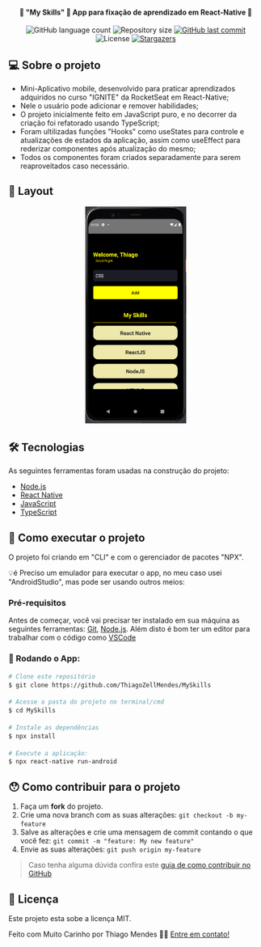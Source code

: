 <h4 align="center"> 
	🚧 "My Skills" 🚀 App para fixação de aprendizado em React-Native 🚧
</h4>

<p align="center">
  <img alt="GitHub language count" src="https://img.shields.io/github/languages/count/ThiagoZellMendes/MySkills?color=%2304D361">

  <img alt="Repository size" src="https://img.shields.io/github/repo-size/ThiagoZellMendes/MySkills">

  <a href="https://github.com/ThiagoZellMendes/MySkills/commits/AppFacul">
    <img alt="GitHub last commit" src="https://img.shields.io/github/last-commit/ThiagoZellMendes/MySkills">
  </a>

  <img alt="License" src="https://img.shields.io/badge/license-MIT-brightgreen">
   <a href="https://github.com/ThiagoZellMendes/MySkills/stargazers">
    <img alt="Stargazers" src="https://img.shields.io/github/stars/ThiagoZellMendes/MySkills?style=social">
  </a>
</p>


## 💻 Sobre o projeto

  - Mini-Aplicativo mobile, desenvolvido para praticar aprendizados adquiridos no curso "IGNITE" da RocketSeat em React-Native;
  - Nele o usuário pode adicionar e remover habilidades;
  - O projeto inicialmente feito em JavaScript puro, e no decorrer da criação foi refatorado usando TypeScript;
  - Foram ultilizadas funções "Hooks" como useStates para controle e atualizações de estados da aplicação,
    assim como useEffect para rederizar componentes após atualização do mesmo;
  - Todos os componentes foram criados separadamente para serem reaproveitados caso necessário.


## 🎨 Layout

<p align="center">
  <img alt="MySkills" title="#MySkills" src="./src/assets/img/MySkills.PNG" width="200px">
</p>


## 🛠 Tecnologias

As seguintes ferramentas foram usadas na construção do projeto:

- [Node.js][nodejs]
- [React Native][rn]
- [JavaScript][javascript]
- [TypeScript][typescript]

## 🚀 Como executar o projeto

O projeto foi criando em "CLI" e com o gerenciador de pacotes "NPX".


💡é Preciso um emulador para executar o app, no meu caso usei "AndroidStudio", mas pode ser usando outros meios:

### Pré-requisitos

Antes de começar, você vai precisar ter instalado em sua máquina as seguintes ferramentas:
[Git](https://git-scm.com), [Node.js][nodejs]. 
Além disto é bom ter um editor para trabalhar com o código como [VSCode][vscode]

### 🎲 Rodando o App:

```bash
# Clone este repositório
$ git clone https://github.com/ThiagoZellMendes/MySkills

# Acesse a pasta do projeto no terminal/cmd
$ cd MySkills

# Instale as dependências
$ npx install

# Execute a aplicação:
$ npx react-native run-android

``` 


## 😯 Como contribuir para o projeto

1. Faça um **fork** do projeto.
2. Crie uma nova branch com as suas alterações: `git checkout -b my-feature`
3. Salve as alterações e crie uma mensagem de commit contando o que você fez: `git commit -m "feature: My new feature"`
4. Envie as suas alterações: `git push origin my-feature`
> Caso tenha alguma dúvida confira este [guia de como contribuir no GitHub](https://github.com/firstcontributions/first-contributions)


## 📝 Licença

Este projeto esta sobe a licença MIT.

Feito com Muito Carinho por Thiago Mendes 👋🏽 [Entre em contato!](https://www.linkedin.com/in/thiago-mendes-44176249/)

[nodejs]: https://nodejs.org/
[rn]: https://facebook.github.io/react-native/
[yarn]: https://yarnpkg.com/
[TypeScript]: https://www.typescriptlang.org/pt/
[vscode]: https://code.visualstudio.com/
[JavaScript]:https://developer.mozilla.org/pt-BR/docs/Web/JavaScript
[license]: https://opensource.org/licenses/MIT
[vceslint]: https://marketplace.visualstudio.com/items?itemName=dbaeumer.vscode-eslint
[prettier]: https://marketplace.visualstudio.com/items?itemName=esbenp.prettier-vscode
